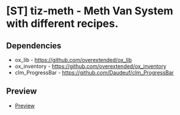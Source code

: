 # [ST] tiz-meth - Meth Van System with different recipes.

## Dependencies
* ox_lib - https://github.com/overextended/ox_lib
* ox_inventory - https://github.com/overextended/ox_inventory
* clm_ProgressBar - https://github.com/Daudeuf/clm_ProgressBar

##  Preview
* [Preview](https://streamable.com/4y4l60)
